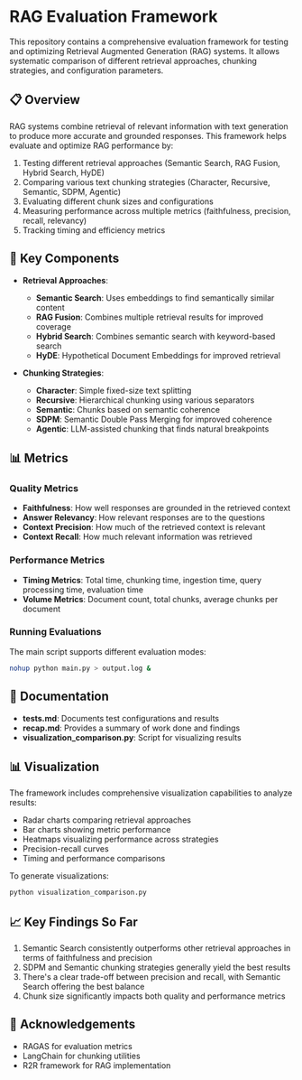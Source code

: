 # RAG Evaluation Framework

This repository contains a comprehensive evaluation framework for testing and optimizing Retrieval Augmented Generation (RAG) systems. It allows systematic comparison of different retrieval approaches, chunking strategies, and configuration parameters.

## 📋 Overview

RAG systems combine retrieval of relevant information with text generation to produce more accurate and grounded responses. This framework helps evaluate and optimize RAG performance by:

1. Testing different retrieval approaches (Semantic Search, RAG Fusion, Hybrid Search, HyDE)
2. Comparing various text chunking strategies (Character, Recursive, Semantic, SDPM, Agentic)
3. Evaluating different chunk sizes and configurations
4. Measuring performance across multiple metrics (faithfulness, precision, recall, relevancy)
5. Tracking timing and efficiency metrics

## 🧠 Key Components

- **Retrieval Approaches**:
  - **Semantic Search**: Uses embeddings to find semantically similar content
  - **RAG Fusion**: Combines multiple retrieval results for improved coverage
  - **Hybrid Search**: Combines semantic search with keyword-based search
  - **HyDE**: Hypothetical Document Embeddings for improved retrieval

- **Chunking Strategies**:
  - **Character**: Simple fixed-size text splitting
  - **Recursive**: Hierarchical chunking using various separators
  - **Semantic**: Chunks based on semantic coherence
  - **SDPM**: Semantic Double Pass Merging for improved coherence
  - **Agentic**: LLM-assisted chunking that finds natural breakpoints

## 📊 Metrics

### Quality Metrics
- **Faithfulness**: How well responses are grounded in the retrieved context
- **Answer Relevancy**: How relevant responses are to the questions
- **Context Precision**: How much of the retrieved context is relevant
- **Context Recall**: How much relevant information was retrieved

### Performance Metrics
- **Timing Metrics**: Total time, chunking time, ingestion time, query processing time, evaluation time
- **Volume Metrics**: Document count, total chunks, average chunks per document

### Running Evaluations
The main script supports different evaluation modes:

```bash
nohup python main.py > output.log &
```

## 📝 Documentation

- **tests.md**: Documents test configurations and results
- **recap.md**: Provides a summary of work done and findings
- **visualization_comparison.py**: Script for visualizing results

## 📊 Visualization

The framework includes comprehensive visualization capabilities to analyze results:

- Radar charts comparing retrieval approaches
- Bar charts showing metric performance
- Heatmaps visualizing performance across strategies
- Precision-recall curves
- Timing and performance comparisons

To generate visualizations:
```bash
python visualization_comparison.py
```

## 📈 Key Findings So Far

1. Semantic Search consistently outperforms other retrieval approaches in terms of faithfulness and precision
2. SDPM and Semantic chunking strategies generally yield the best results
3. There's a clear trade-off between precision and recall, with Semantic Search offering the best balance
4. Chunk size significantly impacts both quality and performance metrics

## 🙏 Acknowledgements

- RAGAS for evaluation metrics
- LangChain for chunking utilities
- R2R framework for RAG implementation 